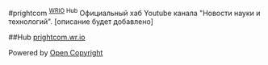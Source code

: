 #prightcom <sup>[WRIO](https://wr.io) Hub</sup>
Официальный хаб Youtube канала "Новости науки и технологий".
[описание будет добавлено]

##Hub
[prightcom.wr.io](https://prightcom.wr.io)

Powered by [Open Copyright](https://opencopyright.webrunes.com)

